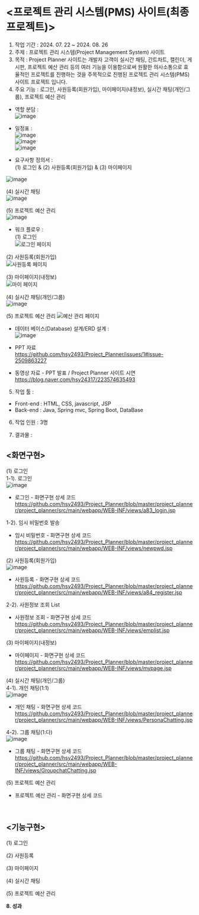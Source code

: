 # <프로젝트 관리 시스템(PMS) 사이트(최종 프로젝트)>
1. 작업 기간 : 2024. 07. 22 ~ 2024. 08. 26
2. 주제 : 프로젝트 관리 시스템(Project Management System) 사이트
3. 목적 : Project Planner 사이트는 개발자 고객이 실시간 채팅, 간트차트, 캘린더, 게시판, 프로젝트 예산 관리 등의 여러 기능을 이용함으로써 원활한 의사소통으로 효율적인 프로젝트를 진행하는 것을 주목적으로 진행된 프로젝트 관리 시스템(PMS) 사이트 프로젝트 입니다.
4. 주요 기능 : 로그인, 사원등록(회원가입), 마이페이지(내정보), 실시간 채팅(개인/그룹), 프로젝트 예산 관리
- 역할 분담 : <br>
![image](https://github.com/user-attachments/assets/a406c40f-7b53-48b9-9ce2-fa007f8cd377) <br>

- 일정표 : <br>
![image](https://github.com/user-attachments/assets/e0fa6fee-cfc7-4f43-9ce9-68407b2783b8) <br>
![image](https://github.com/user-attachments/assets/8a381ae9-9c73-486c-9d5c-82f30f63f8f8) <br>
![image](https://github.com/user-attachments/assets/c904ad50-bd79-4d28-a2d5-7d44f43b44bd) <br>

- 요구사항 정의서 : <br>
(1) 로그인 & (2) 사원등록(회원가입) & (3) 마이페이지<br>

![image](https://github.com/user-attachments/assets/79637149-96fb-4481-a285-eb28d307f117) <br>

(4) 실시간 채팅 <br>
![image](https://github.com/user-attachments/assets/c322f044-2a84-4996-a927-1e85424f2968) <br>

(5) 프로젝트 예산 관리 <br>
![image](https://github.com/user-attachments/assets/8bf9da2e-d56e-49a9-8786-ec40eaef1b86) <br>

- 워크 플로우 : <br>
(1) 로그인 <br>
![로그인 페이지](https://github.com/user-attachments/assets/355e27cd-b825-4099-805a-d73556bf48b8) <br>

(2) 사원등록(회원가입) <br>
![사원등록 페이지](https://github.com/user-attachments/assets/06490e62-9b51-45e8-9fdf-7e3d3b78a92d) <br>

(3) 마이페이지(내정보) <br>
![마이 페이지](https://github.com/user-attachments/assets/34f3771a-8379-45bf-a775-59b3806e210e) <br>

(4) 실시간 채팅(개인/그룹) <br>
![image](https://github.com/user-attachments/assets/3c9b9942-6dd3-4034-a422-c912c562a97c) <br>

(5) 프로젝트 예산 관리
![예산 관리 페이지](https://github.com/user-attachments/assets/c382bf6a-8354-4190-88d3-d3b1abe63bff) <br>

- 데이터 베이스(Database) 설계/ERD 설계 : <br>
![image](https://github.com/user-attachments/assets/e7d228e2-ea34-4806-9af5-bebd026e8710) <br>

- PPT 자료 <br>
  https://github.com/hsy2493/Project_Planner/issues/1#issue-2509863227 <br>
- 동영상 자료 - PPT 발표 / Project Planner 사이트 시연 <br>
  https://blog.naver.com/hsy24317/223574635493 <br>

5. 작업 툴 :
- Front-end : HTML, CSS, javascript, JSP  <br>
- Back-end : Java, Spring mvc, Spring Boot, DataBase <br>   
6. 작업 인원 : 3명
  
7. 결과물 :
## <화면구현>
(1) 로그인 <br> 
1-1). 로그인 <br>
![image](https://github.com/user-attachments/assets/dec89c64-700e-4868-bc72-f42c6e97fc19) <br>
- 로그인 - 화면구현 상세 코드 <br>
https://github.com/hsy2493/Project_Planner/blob/master/project_planner/project_planner/src/main/webapp/WEB-INF/views/a83_login.jsp <br>

1-2). 임시 비밀번호 발송 <br>
- 임시 비밀번호 - 화면구현 상세 코드 <br>
https://github.com/hsy2493/Project_Planner/blob/master/project_planner/project_planner/src/main/webapp/WEB-INF/views/newpwd.jsp <br>

(2) 사원등록(회원가입) <br>
![image](https://github.com/user-attachments/assets/def0162e-74a6-4f84-af1f-ecfadaa288ec) <br>
- 사원등록 - 화면구현 상세 코드 <br>
https://github.com/hsy2493/Project_Planner/blob/master/project_planner/project_planner/src/main/webapp/WEB-INF/views/a84_register.jsp <br>

2-2). 사원정보 조회 List <br>
- 사원정보 조회 - 화면구현 상세 코드 <br>
https://github.com/hsy2493/Project_Planner/blob/master/project_planner/project_planner/src/main/webapp/WEB-INF/views/emplist.jsp <br>

(3) 마이페이지(내정보) <br>
- 마이페이지 - 화면구현 상세 코드 <br>
https://github.com/hsy2493/Project_Planner/blob/master/project_planner/project_planner/src/main/webapp/WEB-INF/views/mypage.jsp <br>

(4) 실시간 채팅(개인/그룹) <br>
4-1). 개인 채팅(1:1) <br>
![image](https://github.com/user-attachments/assets/7554a380-cba3-4ed9-9f8d-80ee532ee7c4) <br>
- 개인 채팅 - 화면구현 상세 코드 <br>
https://github.com/hsy2493/Project_Planner/blob/master/project_planner/project_planner/src/main/webapp/WEB-INF/views/PersonaChatting.jsp <br>

4-2). 그룹 채팅(1:다) <br>
![image](https://github.com/user-attachments/assets/39ca6bc8-a4a7-4c34-a8b0-ba9e1648e5f5) <br>
- 그룹 채팅 - 화면구현 상세 코드 <br>
https://github.com/hsy2493/Project_Planner/blob/master/project_planner/project_planner/src/main/webapp/WEB-INF/views/GroupchatChatting.jsp <br>

(5) 프로젝트 예산 관리 <br>
- 프로젝트 예산 관리 - 화면구현 상세 코드<br>
<br>

## <기능구현>
(1) 로그인 <br>

(2) 사원등록 <br>

(3) 마이페이지 <br>

(4) 실시간 채팅 <br>

(5) 프로젝트 예산 관리 <br>

<b>8. 성과</b>
